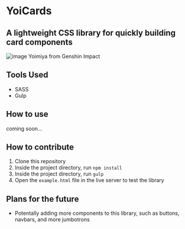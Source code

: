 # YoiCards
## A lightweight CSS library for quickly building card components

![image](https://github.com/Sajid2001/yoi-cards/assets/60523377/d43832ef-fc29-4960-90f3-d4d35f4686d4)
Yoimiya from Genshin Impact

## Tools Used
* SASS
* Gulp

## How to use
coming soon...

## How to contribute
1. Clone this repository
2. Inside the project directory, run ```npm install```
3. Inside the project directory, run ```gulp```
4. Open the ```example.html``` file in the live server to test the library

## Plans for the future
* Potentally adding more components to this library, such as buttons, navbars, and more jumbotrons

